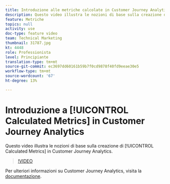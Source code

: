 ```yaml
---
title: Introduzione alle metriche calcolate in Customer Journey Analytics
description: Questo video illustra le nozioni di base sulla creazione di metriche calcolate in Adobe Customer Journey Analytics.
feature: Metriche
topics: null
activity: use
doc-type: feature video
team: Technical Marketing
thumbnail: 31787.jpg
kt: 4448
role: Professionista
level: Principiante
translation-type: tm+mt
source-git-commit: ec3697dd60161b59b7f0cd9878f40fd9eeae30e5
workflow-type: tm+mt
source-wordcount: '67'
ht-degree: 13%

---
```



# Introduzione a [!UICONTROL Calculated Metrics] in Customer Journey Analytics

Questo video illustra le nozioni di base sulla creazione di [!UICONTROL Calculated Metrics] in Customer Journey Analytics.

>[!VIDEO](https://video.tv.adobe.com/v/31787/?quality=12)

Per ulteriori informazioni su Customer Journey Analytics, visita la [documentazione](https://docs.adobe.com/content/help/it-IT/analytics-platform/using/cja-landing.html).

